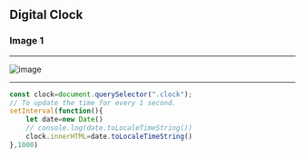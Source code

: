 ## Digital Clock

### Image 1
---
![image](https://github.com/Abhishekk-B/JavaScript_Projects/assets/95995839/3b5b03ed-babd-4957-b072-4469782e4e28)

---
```JavaScript
const clock=document.querySelector(".clock");
// To update the time for every 1 second.
setInterval(function(){
    let date=new Date()
    // console.log(date.toLocaleTimeString())
    clock.innerHTML=date.toLocaleTimeString()
},1000)
```
